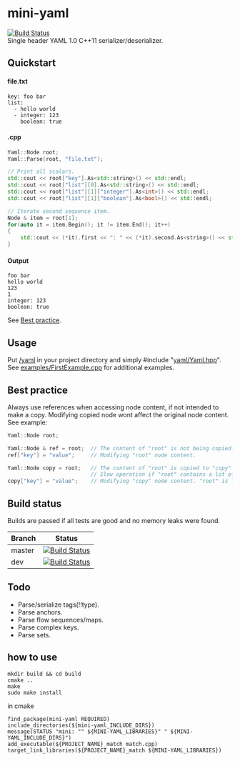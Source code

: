 # mini-yaml
[![Build Status](https://travis-ci.org/jimmiebergmann/mini-yaml.svg?branch=master)](https://github.com/jimmiebergmann/mini-yaml#build-status)  
Single header YAML 1.0 C++11 serializer/deserializer.

## Quickstart
#### file.txt
```
key: foo bar
list:
  - hello world
  - integer: 123
    boolean: true
```
#### .cpp
```cpp
Yaml::Node root;
Yaml::Parse(root, "file.txt");

// Print all scalars.
std::cout << root["key"].As<std::string>() << std::endl;
std::cout << root["list"][0].As<std::string>() << std::endl;
std::cout << root["list"][1]["integer"].As<int>() << std::endl;
std::cout << root["list"][1]["boolean"].As<bool>() << std::endl;

// Iterate second sequence item.
Node & item = root[1];
for(auto it = item.Begin(); it != item.End(); it++)
{
    std::cout << (*it).first << ": " << (*it).second.As<string>() << std::endl;
}
```
#### Output
```
foo bar
hello world
123
1
integer: 123
boolean: true
```

See  [Best practice](https://github.com/jimmiebergmann/mini-yaml#best-practice).

## Usage
Put [/yaml](https://github.com/jimmiebergmann/mini-yaml/blob/master/yaml) in your project directory and simply #include "[yaml/Yaml.hpp](https://github.com/jimmiebergmann/mini-yaml/blob/master/yaml/Yaml.hpp)".
See [examples/FirstExample.cpp](https://github.com/jimmiebergmann/mini-yaml/blob/master/examples/FirstExample.cpp) for additional examples.

## Best practice
Always use references when accessing node content, if not intended to make a copy. Modifying copied node wont affect the original node content.  
See example:
```cpp
Yaml::Node root;

Yaml::Node & ref = root;  // The content of "root" is not being copied.
ref["key"] = "value";     // Modifying "root" node content.

Yaml::Node copy = root;   // The content of "root" is copied to "copy".
                          // Slow operation if "root" contains a lot of content.
copy["key"] = "value";    // Modifying "copy" node content. "root" is left untouched.
```

## Build status
Builds are passed if all tests are good and no memory leaks were found.

| Branch | Status |
| ------ | ------ |
| master | [![Build Status](https://travis-ci.org/jimmiebergmann/mini-yaml.svg?branch=master)](https://travis-ci.org/jimmiebergmann/mini-yaml) |
| dev | [![Build Status](https://travis-ci.org/jimmiebergmann/mini-yaml.svg?branch=dev)](https://travis-ci.org/jimmiebergmann/mini-yaml)|

## Todo
- Parse/serialize tags(!!type).
- Parse anchors.
- Parse flow sequences/maps.
- Parse complex keys.
- Parse sets.

## how to use
```
mkdir build && cd build
cmake ..
make
sudo make install
```

in cmake
```
find_package(mini-yaml REQUIRED)
include_directories(${mini-yaml_INCLUDE_DIRS})
message(STATUS "mini: "" ${MINI-YAML_LIBRARIES}" " ${MINI-YAML_INCLUDE_DIRS}")
add_executable(${PROJECT_NAME}_match match.cpp)
target_link_libraries(${PROJECT_NAME}_match ${MINI-YAML_LIBRARIES})
```

